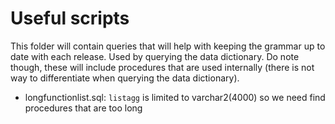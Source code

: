 # Useful scripts

This folder will contain queries that will help with keeping the grammar up to date with each release. Used by querying the data dictionary. Do note though, these will include procedures that are used internally (there is not way to differentiate when querying the data dictionary).

* longfunctionlist.sql: `listagg` is limited to varchar2(4000) so we need find procedures that are too long
